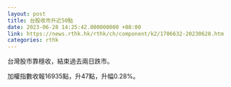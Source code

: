 ```yaml
---
layout: post
title: 台股收市升近50點
date: 2023-06-28 14:25:42.000000000 +08:00
link: https://news.rthk.hk/rthk/ch/component/k2/1706632-20230628.htm
categories: rthk
---
```


台灣股市靠穩收，結束過去兩日跌市。

加權指數收報16935點，升47點，升幅0.28%。
